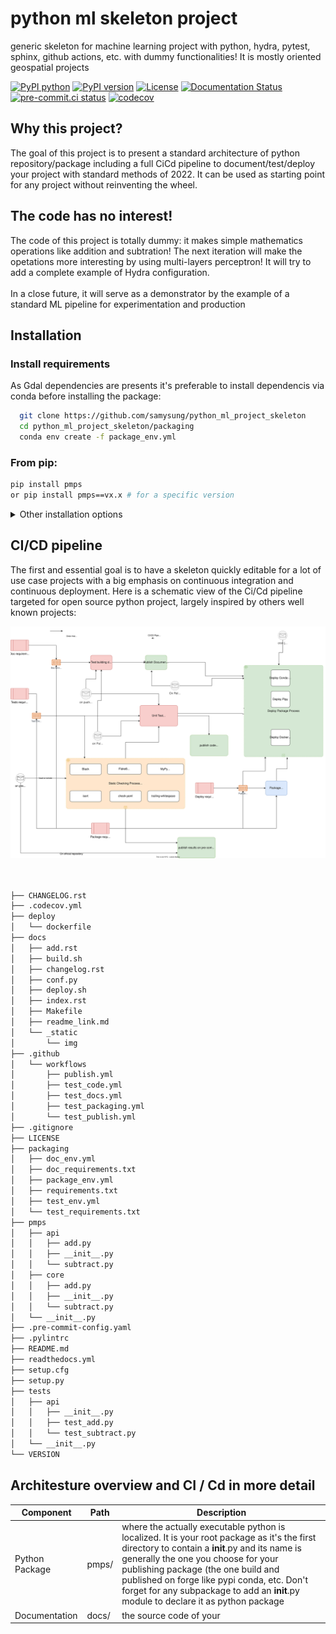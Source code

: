 # python ml skeleton project
generic skeleton for machine learning project with python, hydra, pytest, sphinx, github actions, etc.
with dummy functionalities!
It is mostly oriented geospatial projects

[![PyPI python](https://img.shields.io/pypi/pyversions/pmps)](https://pypi.org/project/pmps)
[![PyPI version](https://badge.fury.io/py/pmps.svg)](https://pypi.org/project/pmps)
[![License](https://img.shields.io/badge/License-Apache%202.0-blue.svg)](LICENCE)
[![Documentation Status](https://readthedocs.org/projects/kornia/badge/?version=latest)](https://python-ml-project-skeleton.readthedocs.io/en/latest)
[![pre-commit.ci status](https://results.pre-commit.ci/badge/github/samysung/python_ml_project_skeleton/main.svg)](https://results.pre-commit.ci/latest/github/samysung/python_ml_project_skeleton/main)
[![codecov](https://codecov.io/gh/samysung/python_ml_project_skeleton/branch/main/graph/badge.svg?token=AP5UNFJXCU)](https://codecov.io/gh/samysung/python_ml_project_skeleton)

## Why this project?

The goal of this project is to present a standard architecture of python repository/package
including a full CiCd pipeline to document/test/deploy your project with standard methods
of 2022. It can be used as starting point for any project without reinventing the wheel.

## The code has no interest!

The code of this project is totally dummy: it makes simple
mathematics operations like addition and subtration!
The next iteration will make the opetations more interesting by
using multi-layers perceptron! It will try to add a complete example of Hydra
configuration.
<br/><br/>In a close future, it will serve as a demonstrator by the example
of a standard ML pipeline for experimentation and production

## Installation

### Install requirements
As Gdal dependencies are presents it's preferable to
install dependencis via conda before installing the package:
```bash
  git clone https://github.com/samysung/python_ml_project_skeleton
  cd python_ml_project_skeleton/packaging
  conda env create -f package_env.yml
  ```
### From pip:

  ```bash
  pip install pmps
  or pip install pmps==vx.x # for a specific version
  ```

<details>
  <summary>Other installation options</summary>

  #### From source:

  ```bash
  python setup.py install
  ```

  #### From source with symbolic links:

  ```bash
  pip install -e .
  ```

  #### From source using pip:

  ```bash
  pip install git+https://github.com/samysung/python_ml_project_skeleton
  ```

</details>

## CI/CD pipeline
The first and essential goal is to have a skeleton quickly editable for a lot of use case projects
with a big emphasis on continuous integration and continuous deployment.
Here is a schematic view of the Ci/Cd pipeline targeted for
open source python project, largely inspired by others well
known projects:

![Ci/Cd diagram](docs/_static/img/CiCd_pipeline.svg)


```bash


├── CHANGELOG.rst
├── .codecov.yml
├── deploy
│   └── dockerfile
├── docs
│   ├── add.rst
│   ├── build.sh
│   ├── changelog.rst
│   ├── conf.py
│   ├── deploy.sh
│   ├── index.rst
│   ├── Makefile
│   ├── readme_link.md
│   └── _static
│       └── img
├── .github
│   └── workflows
│       ├── publish.yml
│       ├── test_code.yml
│       ├── test_docs.yml
│       ├── test_packaging.yml
│       └── test_publish.yml
├── .gitignore
├── LICENSE
├── packaging
│   ├── doc_env.yml
│   ├── doc_requirements.txt
│   ├── package_env.yml
│   ├── requirements.txt
│   ├── test_env.yml
│   └── test_requirements.txt
├── pmps
│   ├── api
│   │   ├── add.py
│   │   ├── __init__.py
│   │   └── subtract.py
│   ├── core
│   │   ├── add.py
│   │   ├── __init__.py
│   │   └── subtract.py
│   └── __init__.py
├── .pre-commit-config.yaml
├── .pylintrc
├── README.md
├── readthedocs.yml
├── setup.cfg
├── setup.py
├── tests
│   ├── api
│   │   ├── __init__.py
│   │   ├── test_add.py
│   │   └── test_subtract.py
│   └── __init__.py
└── VERSION

```

## Architesture overview and CI / Cd in more detail

| **Component**               | **Path**   | **Description**                                                                                                                                                                                                                                                                                                                                                                         |
|-----------------------------|------------|-----------------------------------------------------------------------------------------------------------------------------------------------------------------------------------------------------------------------------------------------------------------------------------------------------------------------------------------------------------------------------------------|
| Python Package              | pmps/      | where the actually executable python is localized. It is your root package as it's the first directory to contain a __init__.py and its name is generally the one you choose for your publishing package (the one build and published on forge like pypi conda, etc. Don't forget for any subpackage to add an __init__.py module to declare it as python package |
 | Documentation               | docs/      | the source code of your                                                                                                                                                                                                                                                                                                                                                                 |
